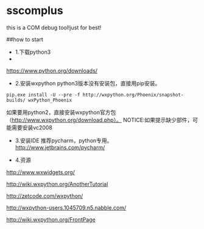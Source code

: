 # sscomplus
this is a COM debug tool!just for best!

##how to start
* 1.下载python3 
* 
https://www.python.org/downloads/

* 2.安装wxpython
python3版本没有安装包，直接用pip安装。
```
pip.exe install -U --pre -f http://wxpython.org/Phoenix/snapshot-builds/ wxPython_Phoenix
```
如果要用python2，直接安装wxpython官方包（http://www.wxpython.org/download.php）。
NOTICE:如果提示缺少部件，可能需要安装vc2008

* 3.安装IDE
推荐pycharm，python专用。
http://www.jetbrains.com/pycharm/

* 4.资源

http://www.wxwidgets.org/

http://wiki.wxpython.org/AnotherTutorial

http://zetcode.com/wxpython/

http://wxpython-users.1045709.n5.nabble.com/

http://wiki.wxpython.org/FrontPage
